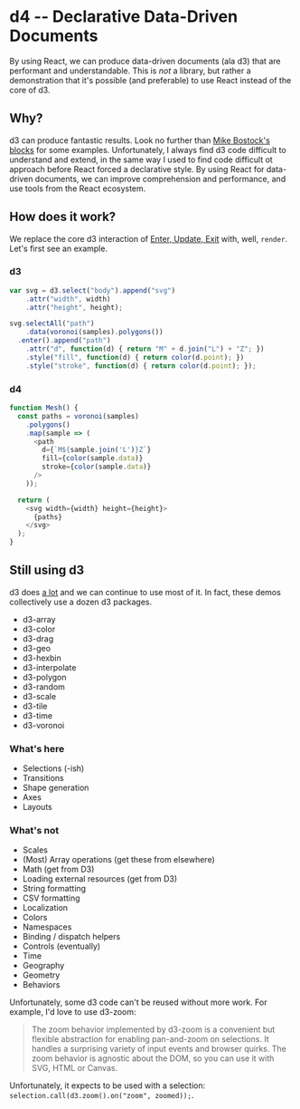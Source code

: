 # d4 -- **Declarative** Data-Driven Documents

By using React, we can produce data-driven documents (ala d3) that are
performant and understandable. This is *not* a library, but rather a
demonstration that it's possible (and preferable) to use React instead of the
core of d3.

## Why?

d3 can produce fantastic results. Look no further than [Mike Bostock's
blocks](https://bl.ocks.org/mbostock) for some examples. Unfortunately, I
always find d3 code difficult to understand and extend, in the same way I used
to find code difficult ot approach before React forced a declarative style. By
using React for data-driven documents, we can improve comprehension and
performance, and use tools from the React ecosystem.

## How does it work?

We replace the core d3 interaction of [Enter, Update, Exit](https://medium.com/@c_behrens/enter-update-exit-6cafc6014c36#.yty2g8g0e) with, well, `render`. Let's first see an example.

### d3

```javascript
var svg = d3.select("body").append("svg")
    .attr("width", width)
    .attr("height", height);

svg.selectAll("path")
    .data(voronoi(samples).polygons())
  .enter().append("path")
    .attr("d", function(d) { return "M" + d.join("L") + "Z"; })
    .style("fill", function(d) { return color(d.point); })
    .style("stroke", function(d) { return color(d.point); });
```

### d4

```javascript
function Mesh() {
  const paths = voronoi(samples)
    .polygons()
    .map(sample => (
      <path
        d={`M${sample.join('L')}Z`}
        fill={color(sample.data)}
        stroke={color(sample.data)}
      />
    ));

  return (
    <svg width={width} height={height}>
      {paths}
    </svg>
  );
}
```

## Still using d3

d3 does [a lot](https://github.com/d3/d3/blob/master/API.md) and we can continue to use most of it. In fact, these demos collectively use a dozen d3 packages.

* d3-array
* d3-color
* d3-drag
* d3-geo
* d3-hexbin
* d3-interpolate
* d3-polygon
* d3-random
* d3-scale
* d3-tile
* d3-time
* d3-voronoi

### What's here

* Selections (-ish)
* Transitions
* Shape generation
* Axes
* Layouts

### What's not

* Scales
* (Most) Array operations (get these from elsewhere)
* Math (get from D3)
* Loading external resources (get from D3)
* String formatting
* CSV formatting
* Localization
* Colors
* Namespaces
* Binding / dispatch helpers
* Controls (eventually)
* Time
* Geography
* Geometry
* Behaviors

Unfortunately, some d3 code can't be reused without more work. For example, I'd love to use d3-zoom:

> The zoom behavior implemented by d3-zoom is a convenient but flexible abstraction for enabling pan-and-zoom on selections. It handles a surprising variety of input events and browser quirks. The zoom behavior is agnostic about the DOM, so you can use it with SVG, HTML or Canvas.

Unfortunately, it expects to be used with a selection: `selection.call(d3.zoom().on("zoom", zoomed));`.
